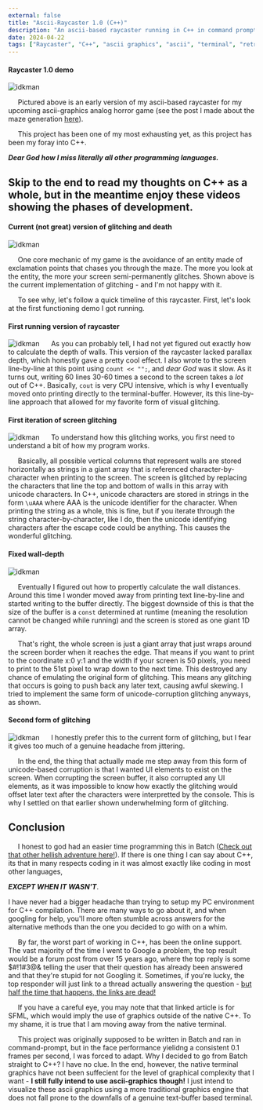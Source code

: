 ```yaml
---
external: false
title: "Ascii-Raycaster 1.0 (C++)"
description: "An ascii-based raycaster running in C++ in command prompt."
date: 2024-04-22
tags: ["Raycaster", "C++", "ascii graphics", "ascii", "terminal", "retro", "analog", "horror", "analog horror", "Glitching"]
---
```

#### Raycaster 1.0 demo
![idkman](/videos/raycaster1.0/walking_newest.webp)

&nbsp;&nbsp;&nbsp;&nbsp;&nbsp;Pictured above is an early version of my ascii-based raycaster for my upcoming ascii-graphics analog horror game (see the post I made about the maze generation [here](https://nthorn.com/blogs/mazegen)).

&nbsp;&nbsp;&nbsp;&nbsp;&nbsp;This project has been one of my most exhausting yet, as this project has been my foray into C++.

_**Dear God how I miss literally all other programming languages.**_

Skip to the end to read my thoughts on C++ as a whole, but in the meantime enjoy these videos showing the phases of development.
---
#### Current (not great) version of glitching and death
![idkman](/videos/raycaster1.0/glitch3_and_death.webp)

&nbsp;&nbsp;&nbsp;&nbsp;&nbsp;One core mechanic of my game is the avoidance of an entity made of exclamation points that chases you through the maze. The more you look at the entity, the more your screen semi-permanently glitches. Shown above is the current implementation of glitching - and I'm not happy with it.

&nbsp;&nbsp;&nbsp;&nbsp;&nbsp;To see why, let's follow a quick timeline of this raycaster. First, let's look at the first functioning demo I got running.
#### First running version of raycaster
![idkman](/videos/raycaster1.0/wrong_depth.webp)
&nbsp;&nbsp;&nbsp;&nbsp;&nbsp;As you can probably tell, I had not yet figured out exactly how to calculate the depth of walls. This version of the raycaster lacked parallax depth, which honestly gave a pretty cool effect. I also wrote to the screen line-by-line at this point using ```count << "";```, and *dear God* was it slow. As it turns out, writing 60 lines 30-60 times a second to the screen takes a *lot* out of C++. Basically, ```cout``` is very CPU intensive, which is why I eventually moved onto printing directly to the terminal-buffer. However, its this line-by-line approach that allowed for my favorite form of visual glitching.
#### First iteration of screen glitching
![idkman](/videos/raycaster1.0/old_glitch.webp)
&nbsp;&nbsp;&nbsp;&nbsp;&nbsp;To understand how this glitching works, you first need to understand a bit of how my program works.

&nbsp;&nbsp;&nbsp;&nbsp;&nbsp;Basically, all possible vertical columns that represent walls are stored horizontally as strings in a giant array that is referenced character-by-character when printing to the screen. The screen is glitched by replacing the characters that line the top and bottom of walls in this array with unicode characters. In C++, unicode characters are stored in strings in the form ```\uAAA``` where AAA is the unicode identifier for the character. When printing the string as a whole, this is fine, but if you iterate through the string character-by-character, like I do, then the unicode identifying characters after the escape code could be anything. This causes the wonderful glitching.

#### Fixed wall-depth
![idkman](/videos/raycaster1.0/fixed_depth.webp)

&nbsp;&nbsp;&nbsp;&nbsp;&nbsp;Eventually I figured out how to propertly calculate the wall distances. Around this time I wonder moved away from printing text line-by-line and started writing to the buffer directly. The biggest downside of this is that the size of the buffer is a ```const``` determined at runtime (meaning the resolution cannot be changed while running) and the screen is stored as one giant 1D array.

&nbsp;&nbsp;&nbsp;&nbsp;&nbsp;That's right, the whole screen is just a giant array that just wraps around the screen border when it reaches the edge. That means if you want to print to the coordinate x:0 y:1 and the width if your screen is 50 pixels, you need to print to the 51st pixel to wrap down to the next time. This destroyed any chance of emulating the original form of glitching. This means any glitching that occurs is going to push back any later text, causing awful skewing. I tried to implement the same form of unicode-corruption glitching anyways, as shown.

#### Second form of glitching
![idkman](/videos/raycaster1.0/glitch2.webp)
&nbsp;&nbsp;&nbsp;&nbsp;&nbsp;I honestly prefer this to the current form of glitching, but I fear it gives too much of a genuine headache from jittering.

&nbsp;&nbsp;&nbsp;&nbsp;&nbsp;In the end, the thing that actually made me step away from this form of unicode-based corruption is that I wanted UI elements to exist on the screen. When corrupting the screen buffer, it also corrupted any UI elements, as it was impossible to know how exactly the glitching would offset later text after the characters were interpretted by the console. This is why I settled on that earlier shown underwhelming form of glitching.

## Conclusion
&nbsp;&nbsp;&nbsp;&nbsp;&nbsp;I honest to god had an easier time programming this in Batch ([Check out that other hellish adventure here!](notdoneyet)). If there is one thing I can say about C++, its that in many respects coding in it was almost exactly like coding in most other languages,

***EXCEPT WHEN IT WASN'T***.

I have never had a bigger headache than trying to setup my PC environment for C++ compilation. There are many ways to go about it, and when googling for help, you'll more often stumble across answers for the alternative methods than the one you decided to go with on a whim.

&nbsp;&nbsp;&nbsp;&nbsp;&nbsp;By far, the worst part of working in C++, has been the online support. The vast majority of the time I went to Google a problem, the top result would be a forum post from over 15 years ago, where the top reply is some $#!1#3@& telling the user that their question has already been answered and that they're stupid for not Googling it. Sometimes, if you're lucky, the top responder will just link to a thread actually answering the question - [but half the time that happens, the links are dead!](https://en.sfml-dev.org/forums/index.php?topic=6781.0)

&nbsp;&nbsp;&nbsp;&nbsp;&nbsp;If you have a careful eye, you may note that that linked article is for SFML, which would imply the use of graphics outside of the native C++. To my shame, it is true that I am moving away from the native terminal.

&nbsp;&nbsp;&nbsp;&nbsp;&nbsp;This project was originally supposed to be written in Batch and ran in command-prompt, but in the face performance yielidng a consistent 0.1 frames per second, I was forced to adapt. Why I decided to go from Batch straight to C++? I have no clue. In the end, however, the native terminal graphics have not been suffecient for the level of graphical complexity that I want - **I still fully intend to use ascii-graphics though!** I just intend to visualize these ascii graphics using a more traditional graphics engine that does not fall prone to the downfalls of a genuine text-buffer based terminal.
